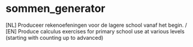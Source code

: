 # sommen_generator
[NL] Produceer rekenoefeningen voor de lagere school vanaf het begin. / [EN] Produce calculus exercises for primary school use at various levels (starting with counting up to advanced)
